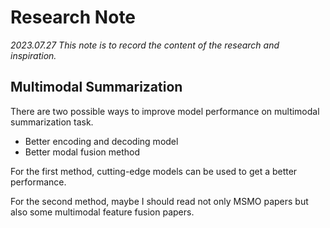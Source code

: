 # Research Note
*2023.07.27*
*This note is to record the content of the research and inspiration.*

## Multimodal Summarization 

There are two possible ways to improve model performance on multimodal summarization task.
- Better encoding and decoding model
- Better modal fusion method

For the first method, cutting-edge models can be used to get a better performance.

For the second method, maybe I should read not only MSMO papers but also some multimodal feature fusion papers.